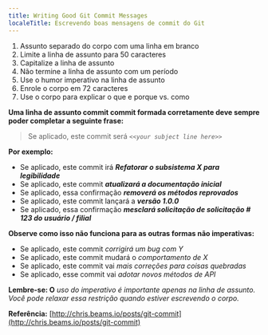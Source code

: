 ```yaml
---
title: Writing Good Git Commit Messages
localeTitle: Escrevendo boas mensagens de commit do Git
---
```

1.  Assunto separado do corpo com uma linha em branco
2.  Limite a linha de assunto para 50 caracteres
3.  Capitalize a linha de assunto
4.  Não termine a linha de assunto com um período
5.  Use o humor imperativo na linha de assunto
6.  Enrole o corpo em 72 caracteres
7.  Use o corpo para explicar o que e porque vs. como

**Uma linha de assunto commit commit formada corretamente deve sempre poder completar a seguinte frase:**

> Se aplicado, este commit será _`<<your subject line here>>`_

**Por exemplo:**

*   Se aplicado, este commit irá **_Refatorar o subsistema X para legibilidade_**
*   Se aplicado, este commit **_atualizará a documentação inicial_**
*   Se aplicado, essa confirmação **_removerá os métodos reprovados_**
*   Se aplicado, este commit lançará a **_versão 1.0.0_**
*   Se aplicado, essa confirmação **_mesclará solicitação de solicitação \# 123 do usuário / filial_**

**Observe como isso não funciona para as outras formas não imperativas:**

*   Se aplicado, este commit _corrigirá um bug com Y_
*   Se aplicado, este commit mudará o _comportamento de X_
*   Se aplicado, este commit vai _mais correções para coisas quebradas_
*   Se aplicado, esse commit vai _adotar novos métodos de API_

**Lembre-se: O** _uso do imperativo é importante apenas na linha de assunto. Você pode relaxar essa restrição quando estiver escrevendo o corpo._

**Referência:** [http://chris.beams.io/posts/git-commit](http://chris.beams.io/posts/git-commit)